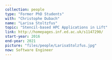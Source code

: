 ```yaml
---
collection: people
type: "Former PhD Students"
with: "Christophe Dubach"
name: "Larisa Stoltzfus"
topic: "Stencil-based HPC Applications in Lift"
link: http://homepages.inf.ed.ac.uk/s1147290/
start-year: 2016
end-year: 2021
picture: "files/people/LarisaStolzfus.jpg"
now: Software Engineer
---
```

